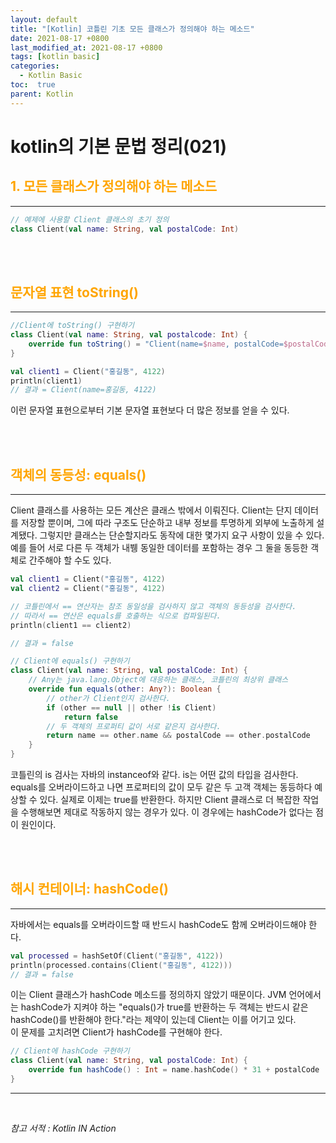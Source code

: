 ```yaml
---
layout: default
title: "[Kotlin] 코틀린 기초 모든 클래스가 정의해야 하는 메소드"
date: 2021-08-17 +0800
last_modified_at: 2021-08-17 +0800
tags: [kotlin basic]
categories:
  - Kotlin Basic
toc:  true
parent: Kotlin
---
```


# kotlin의 기본 문법 정리(021) 

## <span style="color:orange">1. 모든 클래스가 정의해야 하는 메소드</span>  
---  

```kotlin
// 예제에 사용할 Client 클래스의 초기 정의
class Client(val name: String, val postalCode: Int)
```

<br><br>

## <span style="color:orange">문자열 표현 toString()</span>
---  

```kotlin
//Client에 toString() 구현하기
class Client(val name: String, val postalcode: Int) {
    override fun toString() = "Client(name=$name, postalCode=$postalCode)"
}

val client1 = Client("홍길동", 4122)
println(client1)
// 결과 = Client(name=홍길동, 4122)
```

이런 문자열 표현으로부터 기본 문자열 표현보다 더 많은 정보를 얻을 수 있다.

<br><br>

## <span style="color:orange">객체의 동등성: equals()</span>
---  

Client 클래스를 사용하는 모든 계산은 클래스 밖에서 이뤄진다. Client는 단지 데이터를 저장할 뿐이며, 그에 따라 구조도 단순하고 내부 정보를 투명하게 외부에 노출하게 설계됐다. 그렇지만 클래스는 단순할지라도 동작에 대한 몇가지 요구 사항이 있을 수 있다. 예를 들어 서로 다른 두 객체가 내뷍 동일한 데이터를 포함하는 경우 그 둘을 동등한 객체로 간주해야 할 수도 있다.

```kotlin
val client1 = Client("홍길동", 4122)
val client2 = Client("홍길동", 4122)

// 코틀린에서 == 연산자는 참조 동일성을 검사하지 않고 객체의 동등성을 검사한다.
// 따라서 == 연산은 equals를 호출하는 식으로 컴파일된다.
println(client1 == client2)

// 결과 = false
```

```kotlin
// Client에 equals() 구현하기
class Client(val name: String, val postalCode: Int) {
    // Any는 java.lang.Object에 대응하는 클래스, 코틀린의 최상위 클래스
    override fun equals(other: Any?): Boolean {
        // other가 Client인지 검사한다.
        if (other == null || other !is Client)
            return false
        // 두 객체의 프로퍼티 값이 서로 같은지 검사한다.
        return name == other.name && postalCode == other.postalCode
    }
}
```
코틀린의 is 검사는 자바의 instanceof와 같다. is는 어떤 값의 타입을 검사한다.  
equals를 오버라이드하고 나면 프로퍼티의 값이 모두 같은 두 고객 객체는 동등하다 예상할 수 있다. 실제로 이제는 true를 반환한다. 하지만 Client 클래스로 더 복잡한 작업을 수행해보면 제대로 작동하지 않는 경우가 있다. 이 경우에는 hashCode가 없다는 점이 원인이다.

<br><br>

## <span style="color:orange">해시 컨테이너: hashCode()</span>
---  

자바에서는 equals를 오버라이드할 때 반드시 hashCode도 함께 오버라이드해야 한다.
```kotlin
val processed = hashSetOf(Client("홍길동", 4122))
println(processed.contains(Client("홍길동", 4122)))
// 결과 = false
```

이는 Client 클래스가 hashCode 메소드를 정의하지 않았기 때문이다. JVM 언어에서는 hashCode가 지켜야 하는 "equals()가 true를 반환하는 두 객체는 반드시 같은 hashCode()를 반환해야 한다."라는 제약이 있는데 Client는 이를 어기고 있다.  
이 문제를 고치려면 Client가 hashCode를 구현해야 한다.

```kotlin
// Client에 hashCode 구현하기
class Client(val name: String, val postalCode: Int) {
    override fun hashCode() : Int = name.hashCode() * 31 + postalCode
}
```

---

<br>

*참고 서적 : Kotlin IN Action*